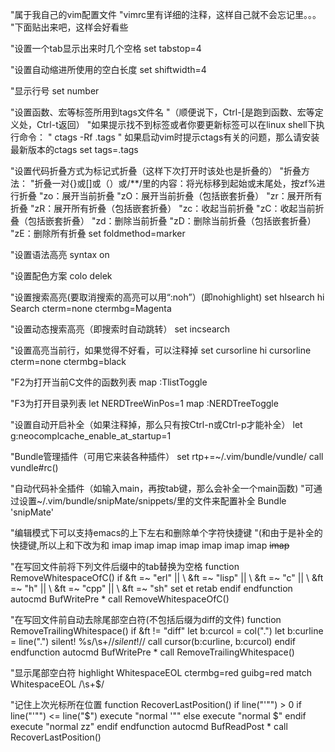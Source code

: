 "属于我自己的vim配置文件
"vimrc里有详细的注释，这样自己就不会忘记里。。。
"下面贴出来吧，这样会好看些

"设置一个tab显示出来时几个空格
set tabstop=4

"设置自动缩进所使用的空白长度
set shiftwidth=4

"显示行号
set number

"设置函数、宏等标签所用到tags文件名
"（顺便说下，Ctrl-[是跑到函数、宏等定义处，Ctrl-t返回）
"如果提示找不到标签或者你要更新标签可以在linux shell下执行命令：
" ctags -Rf .tags
" 如果启动vim时提示ctags有关的问题，那么请安装最新版本的ctags
set tags=.tags

"设置代码折叠方式为标记式折叠（这样下次打开时该处也是折叠的）
"折叠方法：
"折叠一对{}或[]或（）或/**/里的内容：将光标移到起始或末尾处，按zf%进行折叠
"zo：展开当前折叠
"zO：展开当前折叠（包括嵌套折叠）
"zr：展开所有折叠
"zR：展开所有折叠（包括嵌套折叠）
"zc：收起当前折叠
"zC：收起当前折叠（包括嵌套折叠）
"zd：删除当前折叠
"zD：删除当前折叠（包括嵌套折叠）
"zE：删除所有折叠
set foldmethod=marker

"设置语法高亮
syntax on

"设置配色方案
colo delek

"设置搜索高亮(要取消搜索的高亮可以用“:noh”）(即nohighlight)
set hlsearch
hi Search cterm=none ctermbg=Magenta

"设置动态搜索高亮（即搜索时自动跳转）
set incsearch

"设置高亮当前行，如果觉得不好看，可以注释掉
set cursorline
hi cursorline cterm=none ctermbg=black

"F2为打开当前C文件的函数列表
map <F2> :TlistToggle<cr>

"F3为打开目录列表
let NERDTreeWinPos=1
map <F3> :NERDTreeToggle<cr><cr>

"设置自动开启补全（如果注释掉，那么只有按Ctrl-n或Ctrl-p才能补全）
let g:neocomplcache_enable_at_startup=1

"Bundle管理插件（可用它来装各种插件）
set rtp+=~/.vim/bundle/vundle/
call vundle#rc()

"自动代码补全插件（如输入main，再按tab键，那么会补全一个main函数)
"可通过设置~/.vim/bundle/snipMate/snippets/里的文件来配置补全
Bundle 'snipMate'


"编辑模式下可以支持emacs的上下左右和删除单个字符快捷键
"(<C-n>和<C-p>由于是补全的快捷键,所以上和下改为<C-k>和<C-j>
imap <C-b> <Left>
imap <C-j> <Down>
imap <C-k> <Up>
imap <C-f> <Right>
imap <C-a> <Home>
imap <C-e> <End>
imap <C-d> <Del>
imap <C-i> <Esc>

"在写回文件前将下列文件后缀中的tab替换为空格
function RemoveWhitespaceOfC()
    if &ft =~ "erl"  ||
	 \ &ft =~ "lisp" ||
	 \ &ft =~ "c"    ||
	 \ &ft =~ "h"    ||
	 \ &ft =~ "cpp"  ||
	 \ &ft =~ "sh"
        set et
        retab
    endif
endfunction
autocmd BufWritePre * call RemoveWhitespaceOfC()

"在写回文件前自动去除尾部空白符(不包括后缀为diff的文件)
function RemoveTrailingWhitespace()
    if &ft != "diff"
        let b:curcol = col(".")
        let b:curline = line(".")
        silent! %s/\s\+$//
        silent! %s/\(\s*\n\)\+\%$//
        call cursor(b:curline, b:curcol)
    endif
endfunction
autocmd BufWritePre * call RemoveTrailingWhitespace()

"显示尾部空白符
highlight WhitespaceEOL ctermbg=red guibg=red
match WhitespaceEOL /\s\+$/

"记住上次光标所在位置
function RecoverLastPosition()
    if line("'\"") > 0
        if line("'\"") <= line("$")
            execute "normal '\""
        else
            execute "normal $"
        endif
        execute "normal zz"
    endif
endfunction
autocmd BufReadPost * call RecoverLastPosition()
